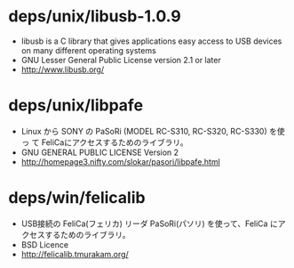 # deps/unix/libusb-1.0.9

* libusb is a C library that gives applications easy access to USB devices on many different operating systems
* GNU Lesser General Public License version 2.1 or later
* http://www.libusb.org/


# deps/unix/libpafe

* Linux から SONY の PaSoRi (MODEL RC-S310, RC-S320, RC-S330) を使っ て FeliCaにアクセスするためのライブラリ。
* GNU GENERAL PUBLIC LICENSE Version 2
* http://homepage3.nifty.com/slokar/pasori/libpafe.html


# deps/win/felicalib

* USB接続の FeliCa(フェリカ) リーダ PaSoRi(パソリ) を使って、FeliCa にアクセスするためのライブラリ。
* BSD Licence
* http://felicalib.tmurakam.org/
